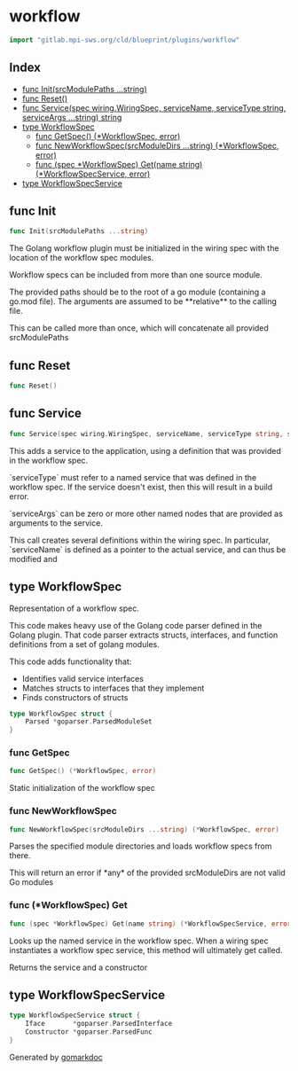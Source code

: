 <!-- Code generated by gomarkdoc. DO NOT EDIT -->

# workflow

```go
import "gitlab.mpi-sws.org/cld/blueprint/plugins/workflow"
```

## Index

- [func Init\(srcModulePaths ...string\)](<#Init>)
- [func Reset\(\)](<#Reset>)
- [func Service\(spec wiring.WiringSpec, serviceName, serviceType string, serviceArgs ...string\) string](<#Service>)
- [type WorkflowSpec](<#WorkflowSpec>)
  - [func GetSpec\(\) \(\*WorkflowSpec, error\)](<#GetSpec>)
  - [func NewWorkflowSpec\(srcModuleDirs ...string\) \(\*WorkflowSpec, error\)](<#NewWorkflowSpec>)
  - [func \(spec \*WorkflowSpec\) Get\(name string\) \(\*WorkflowSpecService, error\)](<#WorkflowSpec.Get>)
- [type WorkflowSpecService](<#WorkflowSpecService>)


<a name="Init"></a>
## func Init

```go
func Init(srcModulePaths ...string)
```

The Golang workflow plugin must be initialized in the wiring spec with the location of the workflow spec modules.

Workflow specs can be included from more than one source module.

The provided paths should be to the root of a go module \(containing a go.mod file\). The arguments are assumed to be \*\*relative\*\* to the calling file.

This can be called more than once, which will concatenate all provided srcModulePaths

<a name="Reset"></a>
## func Reset

```go
func Reset()
```



<a name="Service"></a>
## func Service

```go
func Service(spec wiring.WiringSpec, serviceName, serviceType string, serviceArgs ...string) string
```

This adds a service to the application, using a definition that was provided in the workflow spec.

\`serviceType\` must refer to a named service that was defined in the workflow spec. If the service doesn't exist, then this will result in a build error.

\`serviceArgs\` can be zero or more other named nodes that are provided as arguments to the service.

This call creates several definitions within the wiring spec. In particular, \`serviceName\` is defined as a pointer to the actual service, and can thus be modified and

<a name="WorkflowSpec"></a>
## type WorkflowSpec

Representation of a workflow spec.

This code makes heavy use of the Golang code parser defined in the Golang plugin. That code parser extracts structs, interfaces, and function definitions from a set of golang modules.

This code adds functionality that:

- Identifies valid service interfaces
- Matches structs to interfaces that they implement
- Finds constructors of structs

```go
type WorkflowSpec struct {
    Parsed *goparser.ParsedModuleSet
}
```

<a name="GetSpec"></a>
### func GetSpec

```go
func GetSpec() (*WorkflowSpec, error)
```

Static initialization of the workflow spec

<a name="NewWorkflowSpec"></a>
### func NewWorkflowSpec

```go
func NewWorkflowSpec(srcModuleDirs ...string) (*WorkflowSpec, error)
```

Parses the specified module directories and loads workflow specs from there.

This will return an error if \*any\* of the provided srcModuleDirs are not valid Go modules

<a name="WorkflowSpec.Get"></a>
### func \(\*WorkflowSpec\) Get

```go
func (spec *WorkflowSpec) Get(name string) (*WorkflowSpecService, error)
```

Looks up the named service in the workflow spec. When a wiring spec instantiates a workflow spec service, this method will ultimately get called.

Returns the service and a constructor

<a name="WorkflowSpecService"></a>
## type WorkflowSpecService



```go
type WorkflowSpecService struct {
    Iface       *goparser.ParsedInterface
    Constructor *goparser.ParsedFunc
}
```

Generated by [gomarkdoc](<https://github.com/princjef/gomarkdoc>)
